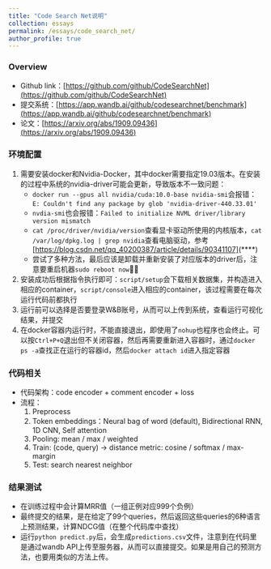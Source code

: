 ```yaml
---
title: "Code Search Net说明"
collection: essays
permalink: /essays/code_search_net/
author_profile: true
---
```


### Overview

* Github link：[https://github.com/github/CodeSearchNet](https://github.com/github/CodeSearchNet)
* 提交系统：[https://app.wandb.ai/github/codesearchnet/benchmark](https://app.wandb.ai/github/codesearchnet/benchmark)
* 论文：[https://arxiv.org/abs/1909.09436](https://arxiv.org/abs/1909.09436)

### 环境配置

1. 需要安装docker和Nvidia-Docker，其中docker需要指定19.03版本。在安装的过程中系统的nvidia-driver可能会更新，导致版本不一致问题：
   * `docker run --gpus all nvidia/cuda:10.0-base nvidia-smi`会报错：`E: Couldn't find any package by glob 'nvidia-driver-440.33.01'`
   * `nvdia-smi`也会报错：`Failed to initialize NVML driver/library version mismatch`
   * `cat /proc/driver/nvidia/version`查看显卡驱动所使用的内核版本，`cat /var/log/dpkg.log | grep nvidia`查看电脑驱动，参考[https://blog.csdn.net/qq_40200387/article/details/90341107](****)
   * 尝试了多种方法，最后应该是卸载并重新安装了对应版本的driver后，注意要重启机器`sudo reboot now`🤦‍♀️
2. 安装成功后根据指令执行即可：`script/setup`会下载相关数据集，并构造进入相应的container，`script/console`进入相应的container，该过程需要在每次运行代码前都执行
3. 运行前可以选择是否要登录W&B账号，从而可以上传到系统，查看运行可视化结果，并提交
4. 在docker容器内运行时，不能直接退出，即使用了`nohup`也程序也会终止。可以按`Ctrl+P+Q`退出但不关闭容器，然后再需要重新进入容器时，通过`docker ps -a`查找正在运行的容器id，然后`docker attach id`进入指定容器

### 代码相关

* 代码架构：code encoder + comment encoder + loss
* 流程：
  1. Preprocess
  2. Token embeddings：Neural bag of word (default), Bidirectional RNN, 1D CNN, Self attention
  3. Pooling: mean / max / weighted
  4. Train: (code, query) -> distance metric: cosine / softmax / max-margin
  5. Test: search nearest neighbor

### 结果测试

* 在训练过程中会计算MRR值（一组正例对应999个负例）
* 最终提交的结果，是在给定了99个queries，然后返回这些queries的6种语言上预测结果，计算NDCG值（在整个代码库中查找）
* 运行`python predict.py`后，会生成`predictions.csv`文件，注意到在代码里是通过wandb API上传至服务器，从而可以直接提交。如果是用自己的预测方法，也要用类似的方法上传。